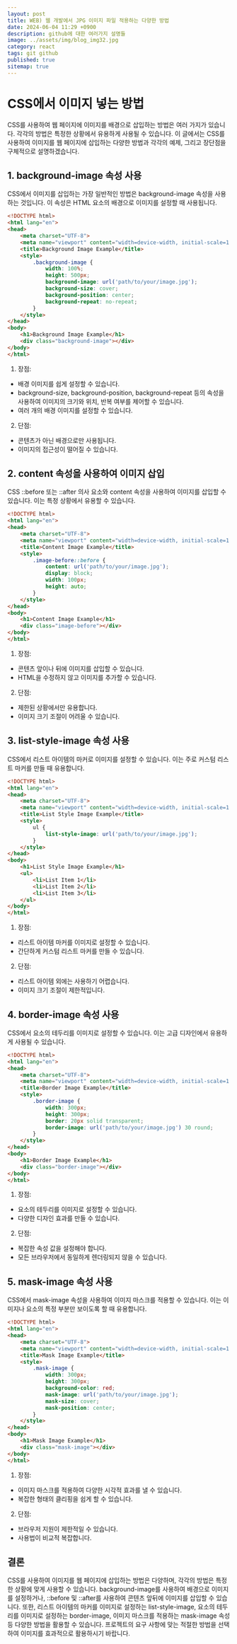 ```yaml
---
layout: post
title: WEB) 웹 개발에서 JPG 이미지 파일 적용하는 다양한 방법
date: 2024-06-04 11:29 +0900
description: github에 대한 여러가지 설명들
image: ../assets/img/blog_img32.jpg
category: react
tags: git github
published: true
sitemap: true
---
```


# CSS에서 이미지 넣는 방법
CSS를 사용하여 웹 페이지에 이미지를 배경으로 삽입하는 방법은 여러 가지가 있습니다. 각각의 방법은 특정한 상황에서 유용하게 사용될 수 있습니다. 이 글에서는 CSS를 사용하여 이미지를 웹 페이지에 삽입하는 다양한 방법과 각각의 예제, 그리고 장단점을 구체적으로 설명하겠습니다.

## 1. background-image 속성 사용
CSS에서 이미지를 삽입하는 가장 일반적인 방법은 background-image 속성을 사용하는 것입니다. 이 속성은 HTML 요소의 배경으로 이미지를 설정할 때 사용됩니다.

````html
<!DOCTYPE html>
<html lang="en">
<head>
    <meta charset="UTF-8">
    <meta name="viewport" content="width=device-width, initial-scale=1.0">
    <title>Background Image Example</title>
    <style>
        .background-image {
            width: 100%;
            height: 500px;
            background-image: url('path/to/your/image.jpg');
            background-size: cover;
            background-position: center;
            background-repeat: no-repeat;
        }
    </style>
</head>
<body>
    <h1>Background Image Example</h1>
    <div class="background-image"></div>
</body>
</html>
````

1) 장점:

- 배경 이미지를 쉽게 설정할 수 있습니다.
- background-size, background-position, background-repeat 등의 속성을 사용하여 이미지의 크기와 위치, 반복 여부를 제어할 수 있습니다.
- 여러 개의 배경 이미지를 설정할 수 있습니다.

2) 단점:

- 콘텐츠가 아닌 배경으로만 사용됩니다.
- 이미지의 접근성이 떨어질 수 있습니다.

## 2. content 속성을 사용하여 이미지 삽입
CSS ::before 또는 ::after 의사 요소와 content 속성을 사용하여 이미지를 삽입할 수 있습니다. 이는 특정 상황에서 유용할 수 있습니다.

````html
<!DOCTYPE html>
<html lang="en">
<head>
    <meta charset="UTF-8">
    <meta name="viewport" content="width=device-width, initial-scale=1.0">
    <title>Content Image Example</title>
    <style>
        .image-before::before {
            content: url('path/to/your/image.jpg');
            display: block;
            width: 100px;
            height: auto;
        }
    </style>
</head>
<body>
    <h1>Content Image Example</h1>
    <div class="image-before"></div>
</body>
</html>
````

1) 장점:

- 콘텐츠 앞이나 뒤에 이미지를 삽입할 수 있습니다.
- HTML을 수정하지 않고 이미지를 추가할 수 있습니다.

2) 단점:

- 제한된 상황에서만 유용합니다.
- 이미지 크기 조절이 어려울 수 있습니다.

## 3. list-style-image 속성 사용
CSS에서 리스트 아이템의 마커로 이미지를 설정할 수 있습니다. 이는 주로 커스텀 리스트 마커를 만들 때 유용합니다.

````html
<!DOCTYPE html>
<html lang="en">
<head>
    <meta charset="UTF-8">
    <meta name="viewport" content="width=device-width, initial-scale=1.0">
    <title>List Style Image Example</title>
    <style>
        ul {
            list-style-image: url('path/to/your/image.jpg');
        }
    </style>
</head>
<body>
    <h1>List Style Image Example</h1>
    <ul>
        <li>List Item 1</li>
        <li>List Item 2</li>
        <li>List Item 3</li>
    </ul>
</body>
</html>
````

1) 장점:

- 리스트 아이템 마커를 이미지로 설정할 수 있습니다.
- 간단하게 커스텀 리스트 마커를 만들 수 있습니다.

2) 단점:

- 리스트 아이템 외에는 사용하기 어렵습니다.
- 이미지 크기 조절이 제한적입니다.

## 4. border-image 속성 사용
CSS에서 요소의 테두리를 이미지로 설정할 수 있습니다. 이는 고급 디자인에서 유용하게 사용될 수 있습니다.

````html
<!DOCTYPE html>
<html lang="en">
<head>
    <meta charset="UTF-8">
    <meta name="viewport" content="width=device-width, initial-scale=1.0">
    <title>Border Image Example</title>
    <style>
        .border-image {
            width: 300px;
            height: 300px;
            border: 20px solid transparent;
            border-image: url('path/to/your/image.jpg') 30 round;
        }
    </style>
</head>
<body>
    <h1>Border Image Example</h1>
    <div class="border-image"></div>
</body>
</html>
````

1) 장점:

- 요소의 테두리를 이미지로 설정할 수 있습니다.
- 다양한 디자인 효과를 만들 수 있습니다.

2) 단점:

- 복잡한 속성 값을 설정해야 합니다.
- 모든 브라우저에서 동일하게 렌더링되지 않을 수 있습니다.

## 5. mask-image 속성 사용
CSS에서 mask-image 속성을 사용하여 이미지 마스크를 적용할 수 있습니다. 이는 이미지나 요소의 특정 부분만 보이도록 할 때 유용합니다.

````html
<!DOCTYPE html>
<html lang="en">
<head>
    <meta charset="UTF-8">
    <meta name="viewport" content="width=device-width, initial-scale=1.0">
    <title>Mask Image Example</title>
    <style>
        .mask-image {
            width: 300px;
            height: 300px;
            background-color: red;
            mask-image: url('path/to/your/image.jpg');
            mask-size: cover;
            mask-position: center;
        }
    </style>
</head>
<body>
    <h1>Mask Image Example</h1>
    <div class="mask-image"></div>
</body>
</html>
````

1) 장점:

- 이미지 마스크를 적용하여 다양한 시각적 효과를 낼 수 있습니다.
- 복잡한 형태의 클리핑을 쉽게 할 수 있습니다.

2) 단점:

- 브라우저 지원이 제한적일 수 있습니다.
- 사용법이 비교적 복잡합니다.

## 결론
CSS를 사용하여 이미지를 웹 페이지에 삽입하는 방법은 다양하며, 각각의 방법은 특정한 상황에 맞게 사용할 수 있습니다. background-image를 사용하여 배경으로 이미지를 설정하거나, ::before 및 ::after를 사용하여 콘텐츠 앞뒤에 이미지를 삽입할 수 있습니다. 또한, 리스트 아이템의 마커를 이미지로 설정하는 list-style-image, 요소의 테두리를 이미지로 설정하는 border-image, 이미지 마스크를 적용하는 mask-image 속성 등 다양한 방법을 활용할 수 있습니다. 프로젝트의 요구 사항에 맞는 적절한 방법을 선택하여 이미지를 효과적으로 활용하시기 바랍니다.








